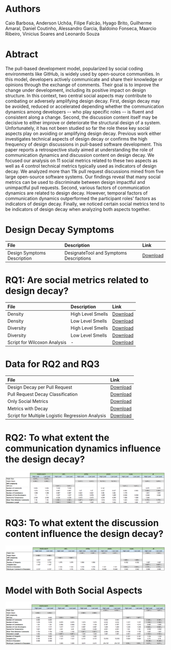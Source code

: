 # Authors

Caio Barbosa, Anderson Uchôa, Filipe Falcão, Hyago Brito, Guilherme Amaral, Daniel Coutinho, Alessandro Garcia, Baldoino Fonseca, Maarcio Ribeiro, Vinicius Soares and Leonardo Souza

# Abtract

The pull-based development model, popularized by social coding environments like GitHub, is widely used by open-source communities. In this model, developers actively communicate and share their knowledge or opinions through the exchange of comments. Their goal is to improve the change under development, including its positive impact on design structure. In this context, two central social aspects may contribute to combating or adversely amplifying design decay. First, design decay may be avoided, reduced or accelerated depending whether the communication dynamics among developers -- who play specific roles -- is fluent and consistent along a change. Second, the discussion content itself may be decisive to either improve or deteriorate the structural design of a system. Unfortunately, it has not been studied so far the role these key social aspects play on avoiding or amplifying design decay. Previous work either investigates technical aspects of design decay or confirms the high frequency of design discussions in pull-based software development. This paper reports a retrospective study aimed at understanding the role of communication dynamics and discussion content on design decay. We focused our analysis on 11 social metrics related to these two aspects as well as 4 control technical metrics typically used as indicators of design decay. We analyzed more than 11k pull request discussions mined from five large open-source software systems. Our findings reveal that many social metrics can be used to discriminate between design impactful and unimpactful pull requests. Second, various factors of communication dynamics are related to design decay. However, temporal factors of communication dynamics outperformed the participant roles' factors as indicators of design decay. Finally, we noticed certain social metrics tend to be indicators of design decay when analyzing both aspects together.

# Design Decay Symptoms

| File         | Description       | Link     |
|:-------------|:------------------|:---------|
| Design Symptoms Description | DesignateTool and Symptoms Descriptions | [Download](https://raw.githubusercontent.com/guriosam/revealing_social_aspects_of_design_decay/master/description_and_detection_mechanisms.zip) |

# RQ1: Are social metrics related to design decay?

| File         | Description       | Link     |
|:-------------|:------------------|:---------|
| Density | High Level Smells | [Download](https://raw.githubusercontent.com/guriosam/revealing_social_aspects_of_design_decay/master/design_changed/design_change_on_density_high_level_smells.rar) |
| Density | Low Level Smells   | [Download](https://raw.githubusercontent.com/guriosam/revealing_social_aspects_of_design_decay/master/design_changed/design_change_on_density_low_level_smells.rar) |
| Diversity           | High Level Smells      | [Download](https://raw.githubusercontent.com/guriosam/revealing_social_aspects_of_design_decay/master/design_changed/design_change_on_diversity_high_level_smells.rar) |
| Diversity           | Low Level Smells | [Download](https://raw.githubusercontent.com/guriosam/revealing_social_aspects_of_design_decay/master/design_changed/design_change_on_diversity_low_level_smells.rar) |
| Script for Wilcoxon Analysis   | - | [Download](https://raw.githubusercontent.com/guriosam/revealing_social_aspects_of_design_decay/master/wilcoxon_analysis.R) |

# Data for RQ2 and RQ3

| File         | Link     |
|:-------------|:---------|
| Design Decay per Pull Request | [Download](https://raw.githubusercontent.com/guriosam/revealing_social_aspects_of_design_decay/master/design_decay_per_pull_request.rar) |
| Pull Request Decay Classification | [Download](https://raw.githubusercontent.com/guriosam/revealing_social_aspects_of_design_decay/master/pull_request_decay_classification.rar) |
| Only Social Metrics | [Download](https://raw.githubusercontent.com/guriosam/revealing_social_aspects_of_design_decay/master/only_metrics.rar) |
| Metrics with Decay | [Download](https://raw.githubusercontent.com/guriosam/revealing_social_aspects_of_design_decay/master/metrics_with_decay.rar) |
| Script for Multiple Logistic Regression Analysis | [Download](https://raw.githubusercontent.com/guriosam/revealing_social_aspects_of_design_decay/master/multiple_regression_R.rar) |


# RQ2: To what extent the communication dynamics influence the design decay?

![RQ2](https://raw.githubusercontent.com/guriosam/revealing_social_aspects_of_design_decay/master/rq2.png)

# RQ3: To what extent the discussion content influence the design decay?

![RQ3](https://raw.githubusercontent.com/guriosam/revealing_social_aspects_of_design_decay/master/rq3.png)

# Model with Both Social Aspects

![both](https://raw.githubusercontent.com/guriosam/revealing_social_aspects_of_design_decay/master/all_data_tabl.png)
